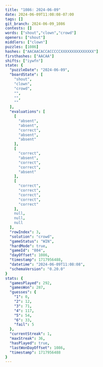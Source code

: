 ```yaml
---
title: "1086: 2024-06-09"
date: 2024-06-09T11:08:08-07:00
tags: []
git_branch: 2024-06-09_1086
contests: []
words: ["shout","clown","crowd"]
openers: ["shout"]
middlers: ["clown"]
puzzles: [1086]
hashes: ["AACAACACCACCCCCXXXXXXXXXXXXXXX"]
firsthashes: ["AACAA"]
shifts: ["iywfn"]
state: {
  "puzzleDate": "2024-06-09",
  "boardState": [
    "shout",
    "clown",
    "crowd",
    "",
    "",
    ""
  ],
  "evaluations": [
    [
      "absent",
      "absent",
      "correct",
      "absent",
      "absent"
    ],
    [
      "correct",
      "absent",
      "correct",
      "correct",
      "absent"
    ],
    [
      "correct",
      "correct",
      "correct",
      "correct",
      "correct"
    ],
    null,
    null,
    null
  ],
  "rowIndex": 3,
  "solution": "crowd",
  "gameStatus": "WIN",
  "hardMode": true,
  "gameId": "804",
  "dayOffset": 1086,
  "timestamp": 1717956488,
  "datetime": "2024-06-09T11:08:08",
  "schemaVersion": "0.20.0"
}
stats: {
  "gamesPlayed": 292,
  "gamesWon": 287,
  "guesses": {
    "1": 0,
    "2": 12,
    "3": 71,
    "4": 117,
    "5": 54,
    "6": 33,
    "fail": 5
  },
  "currentStreak": 1,
  "maxStreak": 36,
  "hasPlayed": true,
  "lastWonDayOffset": 1086,
  "timestamp": 1717956488
}
---
```

<!-- more -->
